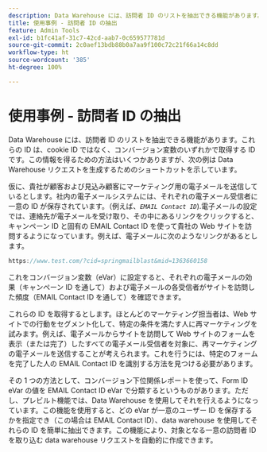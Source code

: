 ```yaml
---
description: Data Warehouse には、訪問者 ID のリストを抽出できる機能があります。これらの ID は、cookie ID ではなく、コンバージョン変数のいずれかで取得する ID です。この情報を得るための方法はいくつかありますが、次の例は Data Warehouse リクエストを生成するためのショートカットを示しています。
title: 使用事例 - 訪問者 ID の抽出
feature: Admin Tools
exl-id: b1fc41af-31c7-42cd-aab7-0c659577781d
source-git-commit: 2c0aef13bdb88b0a7aa9f100c72c21f66a14c8dd
workflow-type: ht
source-wordcount: '385'
ht-degree: 100%

---
```


# 使用事例 - 訪問者 ID の抽出

Data Warehouse には、訪問者 ID のリストを抽出できる機能があります。これらの ID は、cookie ID ではなく、コンバージョン変数のいずれかで取得する ID です。この情報を得るための方法はいくつかありますが、次の例は Data Warehouse リクエストを生成するためのショートカットを示しています。

仮に、貴社が顧客および見込み顧客にマーケティング用の電子メールを送信しているとします。社内の電子メールシステムには、それぞれの電子メール受信者に一意の ID が保存されています。（例えば、*`EMAIL Contact ID`*).電子メールの設定では、連絡先が電子メールを受け取り、その中にあるリンクをクリックすると、キャンペーン ID と固有の EMAIL Contact ID を使って貴社の Web サイトを訪問するようになっています。例えば、電子メールに次のようなリンクがあるとします。

```js
https://www.test.com/?cid=springmailblast&mid=1363660158
```

これをコンバージョン変数（eVar）に設定すると、それぞれの電子メールの効果（キャンペーン ID を通して）および電子メールの各受信者がサイトを訪問した頻度（EMAIL Contact ID を通して）を確認できます。

これらの ID を取得するとします。ほとんどのマーケティング担当者は、Web サイトでの行動をセグメント化して、特定の条件を満たす人に再マーケティングを試みます。例えば、電子メールからサイトを訪問して Web サイトのフォームを表示（または完了）したすべての電子メール受信者を対象に、再マーケティングの電子メールを送信することが考えられます。これを行うには、特定のフォームを完了した人の EMAIL Contact ID を識別する方法を見つける必要があります。

その 1 つの方法として、コンバージョン下位関係レポートを使って、Form ID eVar の値を EMAIL Contact ID eVar で分類するというものがあります。ただし、プレビルト機能では、Data Warehouse を使用してそれを行えるようになっています。この機能を使用すると、どの eVar が一意のユーザー ID を保存するかを指定でき（この場合は EMAIL Contact ID）、data warehouse を使用してそれらの ID を簡単に抽出できます。この機能により、対象となる一意の訪問者 ID を取り込む data warehouse リクエストを自動的に作成できます。
